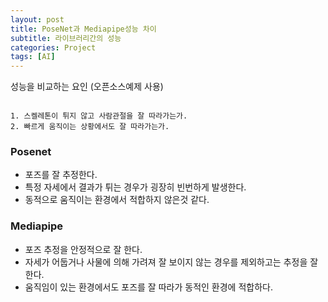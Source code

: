 ```yaml
---
layout: post
title: PoseNet과 Mediapipe성능 차이
subtitle: 라이브러리간의 성능
categories: Project
tags: [AI]
---
```


성능을 비교하는 요인 (오픈소스예제 사용)

```

1. 스켈레톤이 튀지 않고 사람관절을 잘 따라가는가.
2. 빠르게 움직이는 상황에서도 잘 따라가는가.
```

### Posenet

- 포즈를 잘 추정한다.
- 특정 자세에서 결과가 튀는 경우가 굉장히 빈번하게 발생한다.
- 동적으로 움직이는 환경에서 적합하지 않은것 같다.


### Mediapipe

- 포즈 추정을 안정적으로 잘 한다.
- 자세가 어둡거나 사물에 의해 가려져 잘 보이지 않는 경우를 제외하고는 추정을 잘 한다.
- 움직임이 있는 환경에서도 포즈를 잘 따라가 동적인 환경에 적합하다.

